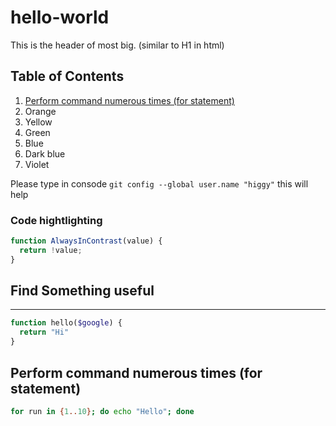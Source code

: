 # hello-world
This is the header of most big. (similar to H1 in html)

## Table of Contents
1. [Perform command numerous times (for statement)](#multitimes)
2. Orange
3. Yellow
4. Green
5. Blue
6. Dark blue
7. Violet

Please type in consode `git config --global user.name "higgy"` this will help

### Code hightlighting
```js
function AlwaysInContrast(value) {
  return !value;
}
```

## Find Something useful
---
```php
function hello($google) {
  return "Hi"
}
```

## Perform command numerous times (for statement) <a name="multitimes"></a>
```bash
for run in {1..10}; do echo "Hello"; done
```

